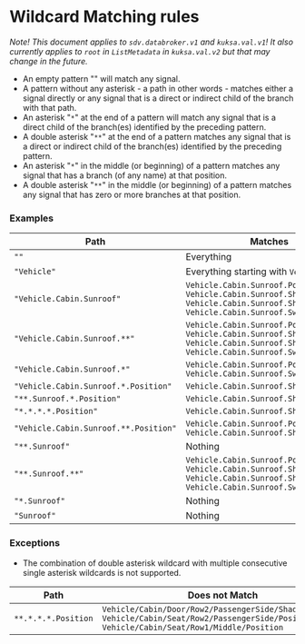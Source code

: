 # Wildcard Matching rules

*Note! This document applies to `sdv.databroker.v1` and `kuksa.val.v1`!*
*It also currently applies to `root` in `ListMetadata` in `kuksa.val.v2` but that may change in the future.*


* An empty pattern "" will match any signal.
* A pattern without any asterisk - a path in other words - matches either a signal directly or any signal that is a direct or indirect child of the branch with that path.
* An asterisk "`*`" at the end of a pattern will match any signal that is a direct child of the branch(es) identified by the preceding pattern.
* A double asterisk "`**`" at the end of a pattern matches any signal that is a direct or indirect child of the branch(es) identified by the preceding pattern.
* An asterisk "`*`" in the middle (or beginning) of a pattern matches any signal that has a branch (of any name) at that position.
* A double asterisk "`**`" in the middle (or beginning) of a pattern matches any signal that has zero or more branches at that position.

### Examples

| Path                | Matches                              |
|---------------------|--------------------------------------|
| `""`                | Everything                           |
| `"Vehicle"`         | Everything starting with `Vehicle`   |
| `"Vehicle.Cabin.Sunroof"` | `Vehicle.Cabin.Sunroof.Position`<br>`Vehicle.Cabin.Sunroof.Shade.Position`<br>`Vehicle.Cabin.Sunroof.Shade.Switch`<br>`Vehicle.Cabin.Sunroof.Switch` |
| `"Vehicle.Cabin.Sunroof.**"` | `Vehicle.Cabin.Sunroof.Position`<br>`Vehicle.Cabin.Sunroof.Shade.Position`<br>`Vehicle.Cabin.Sunroof.Shade.Switch`<br>`Vehicle.Cabin.Sunroof.Switch`  |
| `"Vehicle.Cabin.Sunroof.*"` | `Vehicle.Cabin.Sunroof.Position`<br>`Vehicle.Cabin.Sunroof.Switch`  |
| `"Vehicle.Cabin.Sunroof.*.Position"` | `Vehicle.Cabin.Sunroof.Shade.Position` |
| `"**.Sunroof.*.Position"` | `Vehicle.Cabin.Sunroof.Shade.Position` |
| `"*.*.*.*.Position"` | `Vehicle.Cabin.Sunroof.Shade.Position` |
| `"Vehicle.Cabin.Sunroof.**.Position"` | `Vehicle.Cabin.Sunroof.Position`<br>`Vehicle.Cabin.Sunroof.Shade.Position` |
| `"**.Sunroof"`      | Nothing |
| `"**.Sunroof.**"` | `Vehicle.Cabin.Sunroof.Position`<br>`Vehicle.Cabin.Sunroof.Shade.Position`<br>`Vehicle.Cabin.Sunroof.Shade.Switch`<br>`Vehicle.Cabin.Sunroof.Switch`  |
| `"*.Sunroof"`       | Nothing|
| `"Sunroof"`         | Nothing|


### Exceptions
* The combination of double asterisk wildcard with multiple consecutive single asterisk wildcards is not supported.


| Path                | Does not Match                       |
|---------------------|--------------------------------------|
| `**.*.*.*.Position` | `Vehicle/Cabin/Door/Row2/PassengerSide/Shade/Position` <br> `Vehicle/Cabin/Seat/Row2/PassengerSide/Position` <br>`Vehicle/Cabin/Seat/Row1/Middle/Position` |
